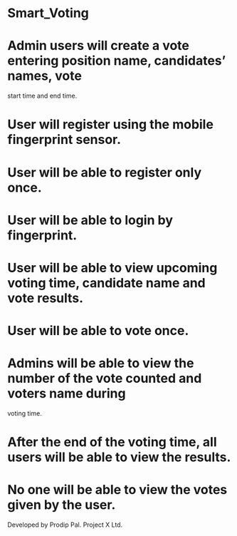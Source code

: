 # Smart_Voting

# Admin users will create a vote entering position name, candidates’ names, vote
start time and end time.

# User will register using the mobile fingerprint sensor.

# User will be able to register only once.

# User will be able to login by fingerprint.

# User will be able to view upcoming voting time, candidate name and vote results.

# User will be able to vote once.

# Admins will be able to view the number of the vote counted and voters name during
voting time.

# After the end of the voting time, all users will be able to view the results.

# No one will be able to view the votes given by the user.


Developed by Prodip Pal.
Project X Ltd.
